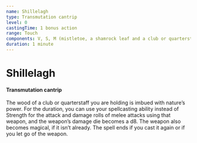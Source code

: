 ```yaml
---
name: Shillelagh
type: Transmutation cantrip
level: 0
castingTime: 1 bonus action
range: Touch
components: V, S, M (mistletoe, a shamrock leaf and a club or quarterstaff)
duration: 1 minute
---
```


# Shillelagh

#### Transmutation cantrip

The wood of a club or quarterstaff you are holding is imbued with nature’s power. For the duration, you can use your spellcasting ability instead of Strength for the attack and damage rolls of melee attacks using that weapon, and the weapon’s damage die becomes a d8. The weapon also becomes magical, if it isn’t already. The spell ends if you cast it again or if you let go of the weapon.
